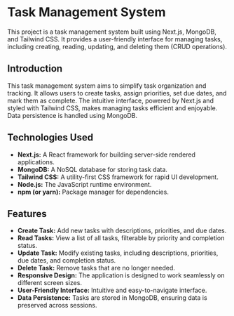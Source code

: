# Task Management System

This project is a task management system built using Next.js, MongoDB, and Tailwind CSS. It provides a user-friendly interface for managing tasks, including creating, reading, updating, and deleting them (CRUD operations).


## Introduction

This task management system aims to simplify task organization and tracking.  It allows users to create tasks, assign priorities, set due dates, and mark them as complete. The intuitive interface, powered by Next.js and styled with Tailwind CSS, makes managing tasks efficient and enjoyable.  Data persistence is handled using MongoDB.

## Technologies Used

- **Next.js:**  A React framework for building server-side rendered applications.
- **MongoDB:** A NoSQL database for storing task data.
- **Tailwind CSS:** A utility-first CSS framework for rapid UI development.
- **Node.js:**  The JavaScript runtime environment.
- **npm (or yarn):** Package manager for dependencies.

## Features

- **Create Task:**  Add new tasks with descriptions, priorities, and due dates.
- **Read Tasks:** View a list of all tasks, filterable by priority and completion status.
- **Update Task:** Modify existing tasks, including descriptions, priorities, due dates, and completion status.
- **Delete Task:** Remove tasks that are no longer needed.
- **Responsive Design:**  The application is designed to work seamlessly on different screen sizes.
- **User-Friendly Interface:**  Intuitive and easy-to-navigate interface.
- **Data Persistence:** Tasks are stored in MongoDB, ensuring data is preserved across sessions.


